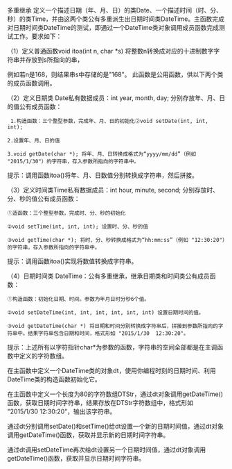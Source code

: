多重继承
定义一个描述日期（年、月、日）的类Date、一个描述时间（时、分、秒）的类Time，并由这两个类公有多重派生出日期时间类DateTime。主函数完成对日期时间类DateTime的测试，即通过一个DateTime类对象调用成员函数完成测试工作。要求如下：

（1）定义普通函数void itoa(int n, char *s) 将整数n转换成对应的十进制数字字符串并存放到s所指向的串，
  
  例如若n是168，则结果串s中存储的是"168"。
  此函数是公用函数，供以下两个类的成员函数调用。

（2）定义日期类 Date私有数据成员：int year, month, day; 分别存放年、月、日的值公有成员函数：
  
     1.构造函数：三个整型参数，完成年、月、日的初始化②void setDate(int, int, int); 
  
    2.设置年、月、日的值
  
    3.void getDate(char *); 将年、月、日转换成格式为“yyyy/mm/dd”（例如 "2015/1/30"）的字符串，存入参数所指向的字符串中。
  提示：调用函数itoa()将年、月、日数值分别转换成字符串，然后拼接。

（3）定义时间类Time私有数据成员：int hour, minute, second; 分别存放时、分、秒的值公有成员函数：
 
    ①造函数：三个整型参数，完成时、分、秒的初始化
  
    ②void setTime(int, int, int); 设置时、分、秒的值
  
    ③void getTime(char *); 将时、分、秒转换成格式为“hh:mm:ss”（例如 "12:30:20"）的字符串，存入参数所指向的字符串中。
  提示：调用函数itoa()实现将数值转换成字符串。

（4）日期时间类 DateTime：公有多重继承，继承日期类和时间类公有成员函数：
 
    ①构造函数：初始化日期、时间。参数为年月日时分秒6个值。
  
    ②void setDateTime(int, int, int, int, int, int) 设置日期时间的值。
  
    ③void getDateTime(char *) 将日期和时间分别转换成字符串后，拼接到参数所指向的字符串中。结果字符串包含日期和时间，格式形如 "2015/1/30  12:30:20"。
  
  提示：上述所有以字符指针char*为参数的函数，字符串的空间全部都是在主调函数中定义的字符数组。

在主函数中定义一个DateTime类的对象dt，使用你编程时刻的日期时间、利用DateTime类的构造函数初始化它。

在主函数中定义一个长度为80的字符数组DTStr，通过dt对象调用getDateTime()函数，获取日期时间字符串，结果存放在DTStr字符数组中，格式形如 "2015/1/30  12:30:20"，输出该字符串。

通过dt分别调用setDate()和setTime()给dt设置一个新的日期时间值，通过dt对象调用getDateTime()函数，获取并显示新的日期时间字符串。

通过dt调用setDateTime再次给dt设置另一个日期时间值，通过dt对象调用getDateTime()函数，获取并显示日期时间字符串。
